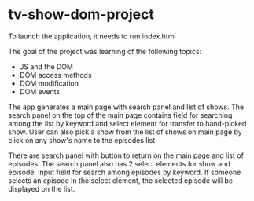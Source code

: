 # tv-show-dom-project

To launch the application, it needs to run index.html

The goal of the project was learning of the following topics:

- JS and the DOM
- DOM access methods
- DOM modification
- DOM events

The app generates a main page with search panel and list of shows. The search panel on the top of the main page contains field for searching among the list by keyword and select element for transfer to hand-picked show. User can also pick a show from the list of shows on main page by click on any show's name to the episodes list.

There are search panel with button to return on the main page and list of episodes. The search panel also has 2 select elements for show and episode, input field for search among episodes by keyword. If someone selects an episode in the select element, the selected episode will be displayed on the list.

